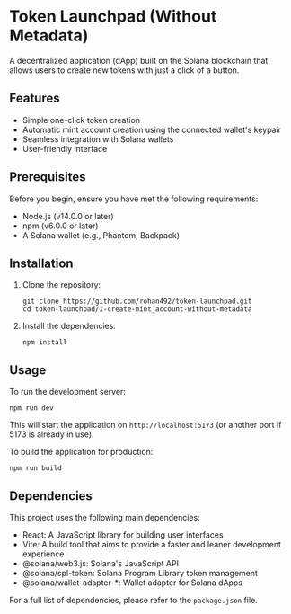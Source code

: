 # Token Launchpad (Without Metadata)

A decentralized application (dApp) built on the Solana blockchain that allows users to create new tokens with just a click of a button.

## Features

- Simple one-click token creation
- Automatic mint account creation using the connected wallet's keypair
- Seamless integration with Solana wallets
- User-friendly interface

## Prerequisites

Before you begin, ensure you have met the following requirements:

- Node.js (v14.0.0 or later)
- npm (v6.0.0 or later)
- A Solana wallet (e.g., Phantom, Backpack)

## Installation

1. Clone the repository:

   ```
   git clone https://github.com/rohan492/token-launchpad.git
   cd token-launchpad/1-create-mint_account-without-metadata
   ```

2. Install the dependencies:
   ```
   npm install
   ```

## Usage

To run the development server:

```
npm run dev
```

This will start the application on `http://localhost:5173` (or another port if 5173 is already in use).

To build the application for production:

```
npm run build
```

## Dependencies

This project uses the following main dependencies:

- React: A JavaScript library for building user interfaces
- Vite: A build tool that aims to provide a faster and leaner development experience
- @solana/web3.js: Solana's JavaScript API
- @solana/spl-token: Solana Program Library token management
- @solana/wallet-adapter-\*: Wallet adapter for Solana dApps

For a full list of dependencies, please refer to the `package.json` file.
